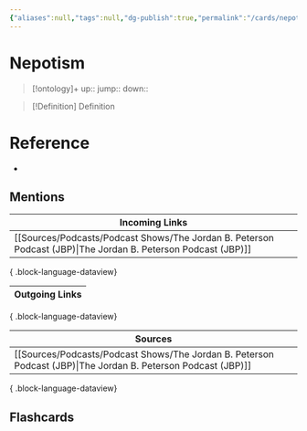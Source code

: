 ```yaml
---
{"aliases":null,"tags":null,"dg-publish":true,"permalink":"/cards/nepotism/","dgPassFrontmatter":true}
---
```


# Nepotism

> [!ontology]+
> up:: 
> jump:: 
> down:: 

> [!Definition] Definition
> 

# Reference
- 

## Mentions
| Incoming Links                                                                                                   |
| ---------------------------------------------------------------------------------------------------------------- |
| [[Sources/Podcasts/Podcast Shows/The Jordan B. Peterson Podcast (JBP)\|The Jordan B. Peterson Podcast (JBP)]] |

{ .block-language-dataview}

| Outgoing Links |
| -------------- |

{ .block-language-dataview}

| Sources                                                                                                          |
| ---------------------------------------------------------------------------------------------------------------- |
| [[Sources/Podcasts/Podcast Shows/The Jordan B. Peterson Podcast (JBP)\|The Jordan B. Peterson Podcast (JBP)]] |

{ .block-language-dataview}

## Flashcards
